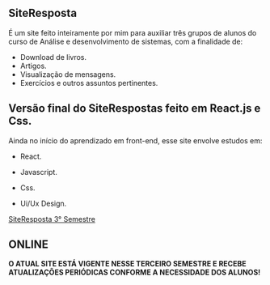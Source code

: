 ## **SiteResposta** 

É um site feito inteiramente por mim para auxiliar três grupos de alunos do curso de Análise e desenvolvimento de sistemas, com a finalidade de:
*  Download de livros.
* Artigos.
* Visualização de mensagens.
* Exercícios e outros assuntos pertinentes.

## Versão final do SiteRespostas feito em React.js e Css.

Ainda no início do aprendizado em front-end, esse site envolve estudos em:

* React.

* Javascript.

* Css.

* Ui/Ux Design.

[SiteResposta 3° Semestre](https://siterespostas.com.br//)

## ONLINE


**O ATUAL SITE ESTÁ VIGENTE NESSE TERCEIRO SEMESTRE E RECEBE ATUALIZAÇÕES PERIÓDICAS CONFORME A NECESSIDADE DOS ALUNOS!**
